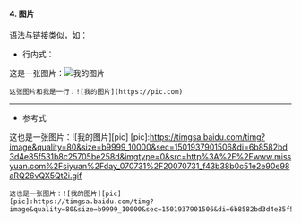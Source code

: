#### 4. 图片

语法与链接类似，如：
+ 行内式：


这是一张图片：![我的图片](https://timgsa.baidu.com/timg?image&quality=80&size=b9999_10000&sec=1501937683471&di=b074443d7c97ae35e052d2f901b0e207&imgtype=0&src=http%3A%2F%2Fpic.92to.com%2Fanv%2F201602%2F29%2Fppsw1ylif0o.gif)
```
这张图片和我是一行：![我的图片](https://pic.com)
```


***
+ 参考式


这也是一张图片：![我的图片][pic]
[pic]:https://timgsa.baidu.com/timg?image&quality=80&size=b9999_10000&sec=1501937901506&di=6b8582bd3d4e85f531b8c25705be258d&imgtype=0&src=http%3A%2F%2Fwww.missyuan.com%2Fsiyuan%2Fday_070731%2F20070731_f43b38b0c51e2e90e98aRQ26vQX5Qt2i.gif
```
这也是一张图片：![我的图片][pic]
[pic]:https://timgsa.baidu.com/timg?image&quality=80&size=b9999_10000&sec=1501937901506&di=6b8582bd3d4e85f531b8c25705be258d&imgtype=0&src=http%3A%2F%2Fwww.missyuan.com%2Fsiyuan%2Fday_070731%2F20070731_f43b38b0c51e2e90e98aRQ26vQX5Qt2i.gif
```